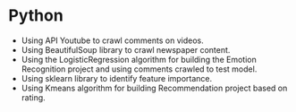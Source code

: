 # Python
- Using API Youtube to crawl comments on videos.
- Using BeautifulSoup library to crawl newspaper content.
- Using the LogisticRegression algorithm for building the Emotion Recognition project and using comments crawled to test model.
- Using sklearn library to identify feature importance.
- Using Kmeans algorithm for building Recommendation project based on rating.
